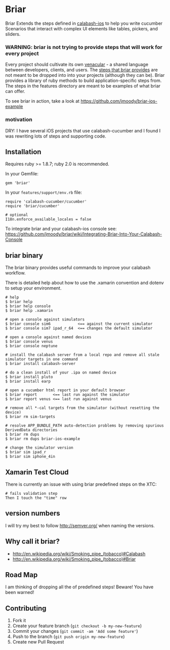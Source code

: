 # Briar

Briar Extends the steps defined in [calabash-ios](https://github.com/calabash/calabash-ios.git) to help you write cucumber Scenarios that interact with complex UI elements like tables, pickers, and sliders.

### WARNING: briar is not trying to provide steps that will work for every project

Every project should cultivate its own [venacular](http://en.wikipedia.org/wiki/Vernacular) - 
a shared language between developers, clients, and users.  The [steps that briar provides](features/step_definitions) are not meant to be dropped into into your projects (although they can be).  Briar provides a library of ruby methods to build application-specific steps from.  The steps in the features directory are meant to be examples of what briar can offer.

To see briar in action, take a look at https://github.com/jmoody/briar-ios-example

### motivation

DRY: I have several iOS projects that use calabash-cucumber and I found I was rewriting lots of steps and supporting code.  

## Installation 

Requires ruby >= 1.8.7; ruby 2.0 is recommended.

In your Gemfile:

```
gem 'briar'
```

In your `features/support/env.rb` file:

```
require 'calabash-cucumber/cucumber'
require 'briar/cucumber'

# optional
I18n.enforce_available_locales = false
```

To integrate briar and your calabash-ios console see: https://github.com/jmoody/briar/wiki/Integrating-Briar-Into-Your-Calabash-Console


## briar binary

The briar binary provides useful commands to improve your calabash workflow.

There is detailed help about how to use the .xamarin convention and dotenv to setup your environment.

```
# help
$ briar help
$ briar help console
$ briar help .xamarin

# open a console against simulators
$ briar console sim6            <== against the current simulator
$ briar console sim7 ipad_r_64  <== changes the default simulator

# open a console against named devices
$ briar console venus
$ briar console neptune

# install the calabash server from a local repo and remove all stale simulator targets in one command
$ briar install calabash-server

# do a clean install of your .ipa on named device
$ briar install pluto
$ briar install earp

# open a cucumber html report in your default browser
$ briar report       <== last run against the simulator
$ briar report venus <== last run against venus

# remove all *-cal targets from the simulator (without resetting the device)
$ briar rm sim-targets

# resolve APP_BUNDLE_PATH auto-detection problems by removing spurious DerivedData directories
$ briar rm dups 
$ briar rm dups briar-ios-example 

# change the simulator version
$ briar sim ipad_r
$ briar sim iphone_4in
```

## Xamarin Test Cloud

There is currently an issue with using briar predefined steps on the XTC:

```
# fails validation step 
Then I touch the "time" row
```

## version numbers

I will try my best to follow http://semver.org/ when naming the versions.

## Why call it briar? 

* http://en.wikipedia.org/wiki/Smoking_pipe_(tobacco)#Calabash
* http://en.wikipedia.org/wiki/Smoking_pipe_(tobacco)#Briar

## Road Map

I am thinking of dropping all the of predefined steps!  Beware!  You have been warned!

## Contributing

1. Fork it
2. Create your feature branch (`git checkout -b my-new-feature`)
3. Commit your changes (`git commit -am 'Add some feature'`)
4. Push to the branch (`git push origin my-new-feature`)
5. Create new Pull Request
